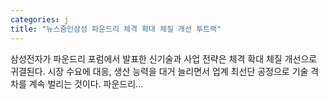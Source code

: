 ```yaml
---
categories: j
title: "뉴스줌인삼성 파운드리 체격 확대 체질 개선 투트랙"
---
```

삼성전자가 파운드리 포럼에서 발표한 신기술과 사업 전략은 체격 확대 체질 개선으로 귀결된다. 시장 수요에 대응, 생산 능력을 대거 늘리면서 업계 최선단 공정으로 기술 격차를 계속 벌리는 것이다. 파운드리...